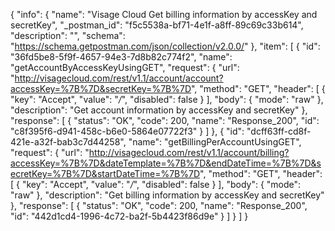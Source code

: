 {
  "info": {
    "name": "Visage Cloud Get billing information by accessKey and secretKey",
    "_postman_id": "f5c5538a-bf71-4e1f-a8ff-89c69c33b614",
    "description": "",
    "schema": "https://schema.getpostman.com/json/collection/v2.0.0/"
  },
  "item": [
    {
      "id": "36fd5be8-5f9f-4657-94e3-7d8b82c774f2",
      "name": "getAccountByAccessKeyUsingGET",
      "request": {
        "url": "http://visagecloud.com/rest/v1.1/account/account?accessKey=%7B%7D&secretKey=%7B%7D",
        "method": "GET",
        "header": [
          {
            "key": "Accept",
            "value": "*/*",
            "disabled": false
          }
        ],
        "body": {
          "mode": "raw"
        },
        "description": "Get account information by accessKey and secretKey"
      },
      "response": [
        {
          "status": "OK",
          "code": 200,
          "name": "Response_200",
          "id": "c8f395f6-d941-458c-b6e0-5864e07722f3"
        }
      ]
    },
    {
      "id": "dcff63ff-cd8f-421e-a32f-bab3c7d44258",
      "name": "getBillingPerAccountUsingGET",
      "request": {
        "url": "http://visagecloud.com/rest/v1.1/account/billing?accessKey=%7B%7D&dateTemplate=%7B%7D&endDateTime=%7B%7D&secretKey=%7B%7D&startDateTime=%7B%7D",
        "method": "GET",
        "header": [
          {
            "key": "Accept",
            "value": "*/*",
            "disabled": false
          }
        ],
        "body": {
          "mode": "raw"
        },
        "description": "Get billing information by accessKey and secretKey"
      },
      "response": [
        {
          "status": "OK",
          "code": 200,
          "name": "Response_200",
          "id": "442d1cd4-1996-4c72-ba2f-5b4423f86d9e"
        }
      ]
    }
  ]
}